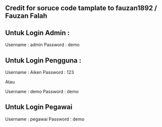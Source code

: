 ## Credit for soruce code tamplate to fauzan1892 / Fauzan Falah

## Untuk Login Admin :

Username : admin
Password : demo 

## Untuk Login Pengguna :

Username : Aiken
Password : 123

Atau

Username : demo
Password : demo

##  Untuk Login Pegawai

Username : pegawai
Password : demo

